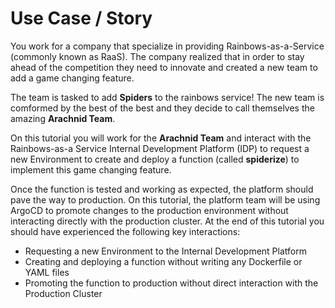 # Use Case / Story

You work for a company that specialize in providing Rainbows-as-a-Service (commonly known as RaaS). The company realized that in order to stay ahead of the competition they need to innovate and created a new team to add a game changing feature.

The team is tasked to add **Spiders** to the rainbows service! 
The new team is comformed by the best of the best and they decide to call themselves the amazing **Arachnid Team**.

On this tutorial you will work for the **Arachnid Team** and interact with the Rainbows-as-a Service Internal Development Platform (IDP) to request a new Environment to create and deploy a function (called **spiderize**) to implement this game changing feature.

Once the function is tested and working as expected, the platform should pave the way to production. On this tutorial, the platform team will be using ArgoCD to promote changes to the production environment without interacting directly with the production cluster. At the end of this tutorial you should have experienced the following key interactions: 
- Requesting a new Environment to the Internal Development Platform
- Creating and deploying a function without writing any Dockerfile or YAML files
- Promoting the function to production without direct interaction with the Production Cluster